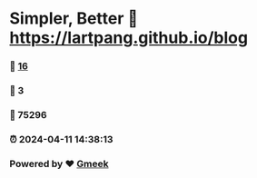 # Simpler, Better :link: https://lartpang.github.io/blog 
### :page_facing_up: [16](https://lartpang.github.io/blog/tag.html) 
### :speech_balloon: 3 
### :hibiscus: 75296 
### :alarm_clock: 2024-04-11 14:38:13 
### Powered by :heart: [Gmeek](https://github.com/Meekdai/Gmeek)
